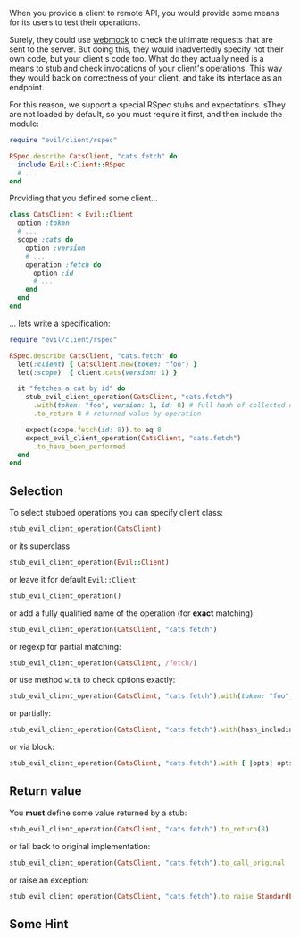 When you provide a client to remote API, you would provide some means for its users to test their operations.

Surely, they could use [webmock] to check the ultimate requests that are sent to the server. But doing this, they would inadvertedly specify not their own code, but your client's code too. What do they actually need is a means to stub and check invocations of your client's operations. This way they would back on correctness of your client, and take its interface as an endpoint.

For this reason, we support a special RSpec stubs and expectations. sThey are not loaded by default, so you must require it first, and then include the module:

```ruby
require "evil/client/rspec"

RSpec.describe CatsClient, "cats.fetch" do
  include Evil::Client::RSpec
  # ...
end
```

Providing that you defined some client...

```ruby
class CatsClient < Evil::Client
  option :token
  # ...
  scope :cats do
    option :version
    # ...
    operation :fetch do
      option :id
      # ...
    end
  end
end
```

... lets write a specification:

```ruby
require "evil/client/rspec"

RSpec.describe CatsClient, "cats.fetch" do
  let(:client) { CatsClient.new(token: "foo") }
  let(:scope)  { client.cats(version: 1) }

  it "fetches a cat by id" do
    stub_evil_client_operation(CatsClient, "cats.fetch")
      .with(token: "foo", version: 1, id: 8) # full hash of collected options
      .to_return 8 # returned value by operation

    expect(scope.fetch(id: 8)).to eq 8
    expect_evil_client_operation(CatsClient, "cats.fetch")
      .to_have_been_performed
  end
end
```

## Selection

To select stubbed operations you can specify client class:

```ruby
stub_evil_client_operation(CatsClient)
```

or its superclass

```ruby
stub_evil_client_operation(Evil::Client)
```

or leave it for default `Evil::Client`:

```ruby
stub_evil_client_operation()
```

or add a fully qualified name of the operation (for **exact** matching):

```ruby
stub_evil_client_operation(CatsClient, "cats.fetch")
```

or regexp for partial matching:

```ruby
stub_evil_client_operation(CatsClient, /fetch/)
```

or use method `with` to check options exactly:

```ruby
stub_evil_client_operation(CatsClient, "cats.fetch").with(token: "foo", version: 1, id: 8)
```

or partially:

```ruby
stub_evil_client_operation(CatsClient, "cats.fetch").with(hash_including(id: 8))
```

or via block:

```ruby
stub_evil_client_operation(CatsClient, "cats.fetch").with { |opts| opts[:id] == 8 }
```

## Return value

You **must** define some value returned by a stub:

```ruby
stub_evil_client_operation(CatsClient, "cats.fetch").to_return(8)
```

or fall back to original implementation:

```ruby
stub_evil_client_operation(CatsClient, "cats.fetch").to_call_original
```

or raise an exception:

```ruby
stub_evil_client_operation(CatsClient, "cats.fetch").to_raise StandardError, "Wrong id"
```

## Some Hint

[webmock]: https://github.com/bblimke/webmock